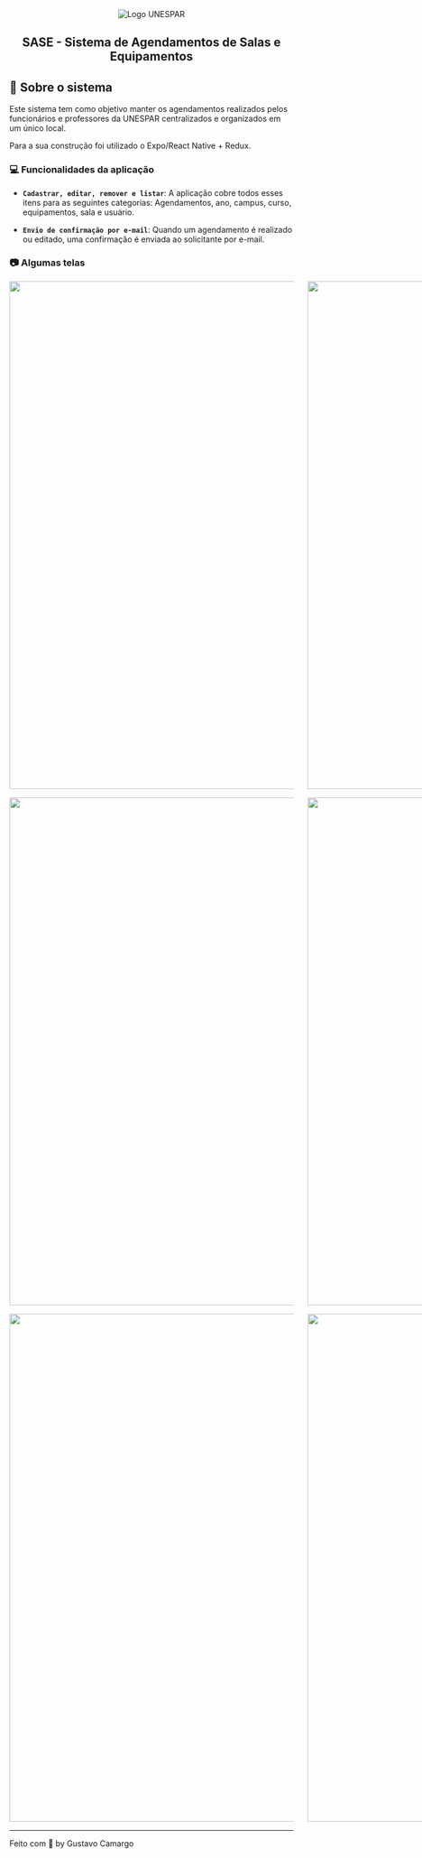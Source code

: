<div align="center">
  <img alt="Logo UNESPAR" src="http://paranagua.unespar.edu.br/menu-de-apoio/identidade-visual/UNESPAR_Paranagua.png"/>
</div>
<h2 align="center">
  SASE - Sistema de Agendamentos de Salas e Equipamentos
</h2>

## :calendar: Sobre o sistema

Este sistema tem como objetivo manter os agendamentos realizados pelos funcionários e professores da UNESPAR centralizados e organizados em um único local. 

Para a sua construção foi utilizado o Expo/React Native + Redux. 

### :computer: Funcionalidades da aplicação

- **`Cadastrar, editar, remover e listar`**: A aplicação cobre todos esses itens para as seguintes categorias: Agendamentos, ano, campus, curso, equipamentos, sala e usuário.

- **`Envio de confirmação por e-mail`**: Quando um agendamento é realizado ou editado, uma confirmação é enviada ao solicitante por e-mail.

### :camera: Algumas telas

<div align="center">

  <div style="display: flex; justify-content: space-between; align-itens: center; margin-bottom: 15px">
    <img style="height: 900px; margin-right: 25px" src="https://imgur.com/9NhaXdQ.png" /> 
    <img style="height: 900px" src="https://imgur.com/3HkfCCy.png" />
  </div>
  <div style="display: flex; justify-content: space-between; align-itens: center; margin-bottom: 15px">
    <img style="height: 900px; margin-right: 25px" src="https://imgur.com/YqBBqmC.png" /> 
    <img style="height: 900px" src="https://imgur.com/KYLtrnM.png" />
  </div>
  <div style="display: flex; justify-content: space-between; align-itens: center; margin-bottom: 15px">
    <img style="height: 900px; margin-right: 25px" src="https://imgur.com/cXB3TIa.png" /> 
    <img style="height: 900px" src="https://imgur.com/sm0wEbr.png" />
  </div>
</div>

---

Feito com 💜 by Gustavo Camargo 